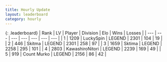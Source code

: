 ```yaml
---
title: Hourly Update
layout: leaderboard
category: hourly
---
```


{: .leaderboard}
| Rank | LV | Player | Division | Elo | Wins | Losses |
| --- | --- | --- | --- | --- | --- | --- |
| <span data-change="0">1</span> | 1209 | <span title="ID: 498412">LuckySpin</span> | LEGEND | <span data-change="0">2301</span> | <span data-change="0">104</span> | <span data-change="0">19</span> |
| <span data-change="0">2</span> | 446 | <span title="ID: 402846">Skitma</span> | LEGEND | <span data-change="0">2301</span> | <span data-change="0">258</span> | <span data-change="0">97</span> |
| <span data-change="0">3</span> | 1659 | <span title="ID: 353063">Sktima</span> | LEGEND | <span data-change="0">2258</span> | <span data-change="0">295</span> | <span data-change="0">101</span> |
| <span data-change="0">4</span> | 2803 | <span title="ID: 164871">KawashiroNitori</span> | LEGEND | <span data-change="0">2239</span> | <span data-change="0">169</span> | <span data-change="0">49</span> |
| <span data-change="1">5</span> | 919 | <span title="ID: 498323">Count Murko</span> | LEGEND | <span data-change="8">2156</span> | <span data-change="1">86</span> | <span data-change="0">42</span> |